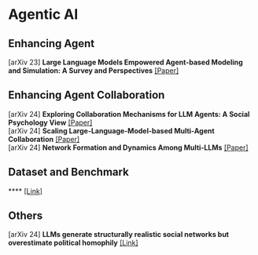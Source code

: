 # Agentic AI

## Enhancing Agent 
[arXiv 23] **Large Language Models Empowered Agent-based Modeling and Simulation: A Survey and Perspectives** [[Paper]](https://arxiv.org/pdf/2312.11970v1)</br>

## Enhancing Agent Collaboration
[arXiv 24] **Exploring Collaboration Mechanisms for LLM Agents: A Social Psychology View** [[Paper]](https://arxiv.org/pdf/2310.02124) </br>
[arXiv 24] **Scaling Large-Language-Model-based Multi-Agent Collaboration** [[Paper]](https://arxiv.org/pdf/2406.07155)</br>
[arXiv 24] **Network Formation and Dynamics Among Multi-LLMs** [[Paper]](https://arxiv.org/abs/2402.10659)</br>


## Dataset and Benchmark
**** [[Link]]()</br>

## Others
[arXiv 24] **LLMs generate structurally realistic social networks but overestimate political homophily** [[Link]](https://arxiv.org/abs/2408.16629) </br>
